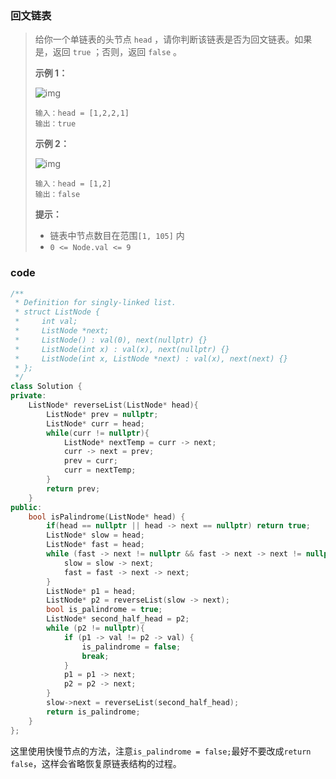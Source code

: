 ### 回文链表



> 给你一个单链表的头节点 `head` ，请你判断该链表是否为回文链表。如果是，返回 `true` ；否则，返回 `false` 。
>
>  
>
> **示例 1：**
>
> ![img](https://assets.leetcode.com/uploads/2021/03/03/pal1linked-list.jpg)
>
> ```
> 输入：head = [1,2,2,1]
> 输出：true
> ```
>
> **示例 2：**
>
> ![img](https://assets.leetcode.com/uploads/2021/03/03/pal2linked-list.jpg)
>
> ```
> 输入：head = [1,2]
> 输出：false
> ```
>
>  
>
> **提示：**
>
> - 链表中节点数目在范围`[1, 105]` 内
> - `0 <= Node.val <= 9`



### code

```c++
/**
 * Definition for singly-linked list.
 * struct ListNode {
 *     int val;
 *     ListNode *next;
 *     ListNode() : val(0), next(nullptr) {}
 *     ListNode(int x) : val(x), next(nullptr) {}
 *     ListNode(int x, ListNode *next) : val(x), next(next) {}
 * };
 */
class Solution {
private:
    ListNode* reverseList(ListNode* head){
        ListNode* prev = nullptr;
        ListNode* curr = head;
        while(curr != nullptr){
            ListNode* nextTemp = curr -> next;
            curr -> next = prev;
            prev = curr;
            curr = nextTemp;
        }
        return prev;
    }
public:
    bool isPalindrome(ListNode* head) {
        if(head == nullptr || head -> next == nullptr) return true;
        ListNode* slow = head;
        ListNode* fast = head;
        while (fast -> next != nullptr && fast -> next -> next != nullptr){
            slow = slow -> next;
            fast = fast -> next -> next;
        }
        ListNode* p1 = head;
        ListNode* p2 = reverseList(slow -> next);
        bool is_palindrome = true;
        ListNode* second_half_head = p2;
        while (p2 != nullptr){
            if (p1 -> val != p2 -> val) {
                is_palindrome = false;
                break;
            }
            p1 = p1 -> next;
            p2 = p2 -> next;
        }
        slow->next = reverseList(second_half_head);
        return is_palindrome;
    }
};
```





这里使用快慢节点的方法，注意`is_palindrome = false;`最好不要改成`return false`，这样会省略恢复原链表结构的过程。